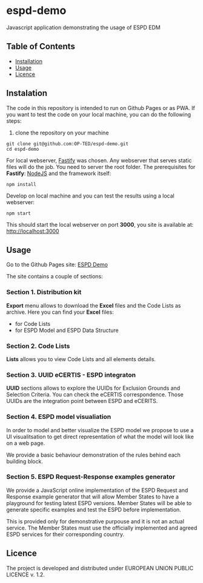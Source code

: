 # espd-demo
Javascript application demonstrating the usage of ESPD EDM

## Table of Contents
- [Installation](#installation)
- [Usage](#usage)
- [Licence](#licence)

## Instalation
The code in this repository is intended to run on Github Pages or as PWA. If you want to test the code on your local machine, you can do the following steps:

1. clone the repository on your machine
```
git clone git@github.com:OP-TED/espd-demo.git
cd espd-demo
```
For local webserver, [Fastify](https://fastify.dev/) was chosen. Any webserver that serves static files will do the job. You need to server the root folder. The prerequisites for **Fastify**: [NodeJS](https://nodejs.org/en/download/) and the framework itself:
```
npm install
```
Develop on local machine and you can test the results using a local webserver:
```
npm start
```
This should start the local webserver on port **3000**, you site is available at: [http://localhost:3000](http://localhost:3000)

## Usage

Go to the Github Pages site: [ESPD Demo](https://docs.ted.europa.eu/espd-demo/)

The site contains a couple of sections:

### Section 1. Distribution kit

**Export** menu allows to download the **Excel** files and the Code Lists as archive.
Here you can find your **Excel** files:
- for Code Lists
- for ESPD Model and ESPD Data Structure

### Section 2. Code Lists

**Lists** allows you to view Code Lists and all elements details.

### Section 3. UUID eCERTIS - ESPD integraton

**UUID** sections allows to explore the UUIDs for Exclusion Grounds and Selection Criteria. You can check the eCERTIS correspondence. Those UUIDs are the integration point between ESPD and eCERITS.

### Section 4. ESPD model visualiation

In order to model and better visualize the ESPD model we propose to use a UI visualitsation to get direct representation of what the model will look like on a web page.

We provide a basic behaviour demonstration of the rules behind each building block.

### Section 5. ESPD Request-Response examples generator 

We provide a JavaScript online implementation of the ESPD Request and Response example generator that will allow Member States to have a playground for testing latest ESPD versions. Member States will be able to generate specific examples and test the ESPD before implementation.

This is provided only for demonstrative purpouse and it is not an actual service. The Member States must use the officially implemented and agreed ESPD services for their corresponding country.

## Licence

The project is developed and distributed under EUROPEAN UNION PUBLIC LICENCE v. 1.2.